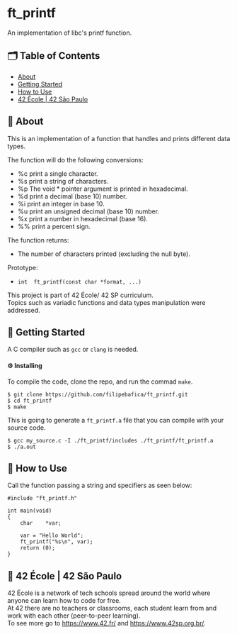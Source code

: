 # ft_printf
An implementation of libc's printf function.

## 🗂 Table of Contents
* [About](#-about)
* [Getting Started](#-getting-started)
* [How to Use](#-how-to-use)
* [42 École | 42 São Paulo](#-42-école--42-são-paulo)

## 🧐 About
This is an implementation of a function that handles and prints different data types.

The function will do the following conversions:
* %c print a single character.
* %s print a string of characters.
* %p The void * pointer argument is printed in hexadecimal.
* %d print a decimal (base 10) number.
* %i print an integer in base 10.
* %u print an unsigned decimal (base 10) number.
* %x print a number in hexadecimal (base 16).
* %% print a percent sign.

The function returns:
* The number of characters printed (excluding the null byte).

Prototype: 
* `int	ft_printf(const char *format, ...)`

This project is part of 42 École/ 42 SP curriculum.\
Topics such as variadic functions and data types manipulation were addressed.

## 🏁 Getting Started
A C compiler such as `gcc` or `clang` is needed.

#### ⚙️ Installing
To compile the code, clone the repo, and run the commad `make`.
```
$ git clone https://github.com/filipebafica/ft_printf.git
$ cd ft_printf
$ make
```
This is going to generate a `ft_printf.a` file that you can compile with your source code.
```
$ gcc my_source.c -I ./ft_printf/includes ./ft_printf/ft_printf.a
$ ./a.out
```
## 🎈 How to Use
Call the function passing a string and specifiers as seen below:
```
#include "ft_printf.h"

int	main(void)
{
	char	*var;

	var = "Hello World";
	ft_printf("%s\n", var);
	return (0);
}
```
## 🏫 42 École | 42 São Paulo
42 École is a network of tech schools spread around the world where anyone can learn how to code for free.\
At 42 there are no teachers or classrooms, each student learn from and work with each other (peer-to-peer learning).\
To see more go to https://www.42.fr/ and https://www.42sp.org.br/.